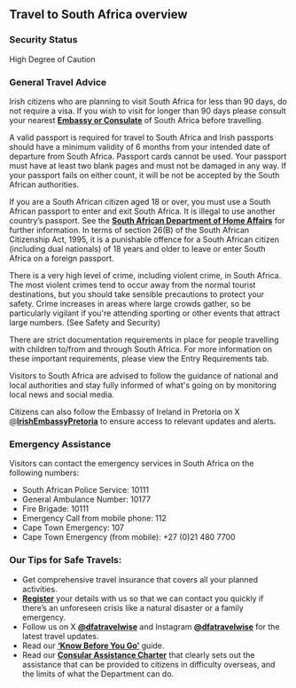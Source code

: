 ## Travel to South Africa overview

### **Security Status**

High Degree of Caution

### **General Travel Advice**

Irish citizens who are planning to visit South Africa for less than 90 days, do not require a visa. If you wish to visit for longer than 90 days please consult your nearest [**Embassy or Consulate**](/en/dfa/embassies-in-ireland/) of South Africa before travelling.

A valid passport is required for travel to South Africa and Irish passports should have a minimum validity of 6 months from your intended date of departure from South Africa. Passport cards cannot be used. Your passport must have at least two blank pages and must not be damaged in any way. If your passport fails on either count, it will be not be accepted by the South African authorities.

If you are a South African citizen aged 18 or over, you must use a South African passport to enter and exit South Africa. It is illegal to use another country’s passport. See the [**South African Department of Home Affairs**](https://www.dha.gov.za/index.php/civic-services/travel-documents) for further information. In terms of section 26(B) of the South African Citizenship Act, 1995, it is a punishable offence for a South African citizen (including dual nationals) of 18 years and older to leave or enter South Africa on a foreign passport.

There is a very high level of crime, including violent crime, in South Africa. The most violent crimes tend to occur away from the normal tourist destinations, but you should take sensible precautions to protect your safety. Crime increases in areas where large crowds gather, so be particularly vigilant if you're attending sporting or other events that attract large numbers. (See Safety and Security)

There are strict documentation requirements in place for people travelling with children to/from and through South Africa. For more information on these important requirements, please view the Entry Requirements tab.

Visitors to South Africa are advised to follow the guidance of national and local authorities and stay fully informed of what's going on by monitoring local news and social media.

Citizens can also follow the Embassy of Ireland in Pretoria on X @[**IrishEmbassyPretoria**](https://twitter.com/IrlEmbPretoria) to ensure access to relevant updates and alerts.

### **Emergency Assistance**

Visitors can contact the emergency services in South Africa on the following numbers:

* South African Police Service: 10111
* General Ambulance Number: 10177
* Fire Brigade: 10111
* Emergency Call from mobile phone: 112
* Cape Town Emergency: 107
* Cape Town Emergency (from mobile): +27 (0)21 480 7700

### **Our Tips for Safe Travels:**

* Get comprehensive travel insurance that covers all your planned activities.
* [**Register**](/en/dfa/overseas-travel/citizens-registration/) your details with us so that we can contact you quickly if there’s an unforeseen crisis like a natural disaster or a family emergency.
* Follow us on X [**@dfatravelwise**](https://www.twitter.com/DFATravelWise) and Instagram [**@dfatravelwise**](https://www.instagram.com/dfatravelwise/) for the latest travel updates.
* Read our [**‘Know Before You Go’**](/en/dfa/overseas-travel/know-before-you-go-/) guide.
* Read our [**Consular Assistance Charter**](https://www.ireland.ie/en/dfa/overseas-travel/assistance-abroad/consular-assistance-charter/) that clearly sets out the assistance that can be provided to citizens in difficulty overseas, and the limits of what the Department can do.